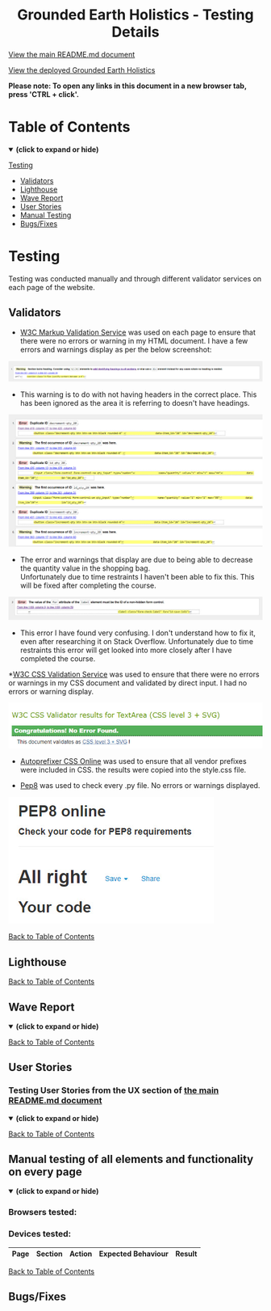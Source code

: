 <h1 align="center">Grounded Earth Holistics - Testing Details</h1>

[View the main README.md document](README.md)

[View the deployed Grounded Earth Holistics](https://grounded-earth-holistics.herokuapp.com/)

**Please note: To open any links in this document in a new browser tab, press 'CTRL + click'.**

<a id=#table-of-contents></a>
# Table of Contents
<details open>
<summary><b>(click to expand or hide)</b></summary>
<!-- MarkdownTOC -->

[Testing](#testing)
* [Validators](#validators)
* [Lighthouse](#lighthouse)
* [Wave Report](#wave)
* [User Stories](#user-stories)
* [Manual Testing](#manual-testing)
* [Bugs/Fixes](#bugs-fixes)

<!-- /MarkdownTOC -->
</details>

<a id="testing"></a>
# Testing

Testing was conducted manually and through different validator services on each page of the website.

<a id="validators"></a>
## Validators

* [W3C Markup Validation Service](https://validator.w3.org/#validate_by_input) was used on each page to ensure 
that there were no errors or warning in my HTML document. I have a few errors and warnings display as per the below screenshot:

![W3C HTML Validation Results1](/static/images/testing-images/w3c/warning1.jpg)

* This warning is to do with not having headers in the correct place. This has been ignored as the area it is referring to 
doesn't have headings.

![W3C HTML Validation Results2](/static/images/testing-images/w3c/errors_warnings.jpg)

* The error and warnings that display are due to being able to decrease the quantity value in the shopping bag.  
Unfortunately due to time restraints I haven't been able to fix this. This will be fixed after completing the course.

![W3C HTMl Validation Results3](/static/images/testing-images/w3c/error.jpg)

* This error I have found very confusing. I don't understand how to fix it, even after researching it on Stack Overflow. 
Unfortunately due to time restraints this error will get looked into more closely after I have completed the course.

*[W3C CSS Validation Service](https://jigsaw.w3.org/css-validator/#validate_by_input) was used to ensure that there were no errors or warnings in my CSS document and validated by direct input. I had no errors or warning display.

![W3C CSS Validation Results](/static/images/testing-images/w3c/css-validation-results.jpg)

* [Autoprefixer CSS Online](https://autoprefixer.github.io/) was used to ensure that all vendor prefixes 
were included in CSS. the results were copied into the style.css file.

* [Pep8](http://pep8online.com/) was used to check every .py file. No errors or warnings displayed.

![pep8](/static/images/testing-images/pep8.jpg)

[Back to Table of Contents](#table-of-contents)

<a id="lighthouse"></a>
## Lighthouse 



</details>

[Back to Table of Contents](#table-of-contents)

<a id="wave"></a>
## Wave Report  

<details open>
<summary><b>(click to expand or hide)</b></summary>

</details>

[Back to Table of Contents](#table-of-contents)

<a id="user-stories"></a>
## User Stories 

### Testing User Stories from the UX section of [the main README.md document](README.md)

<details open>
<summary><b>(click to expand or hide)</b></summary>

</details>

[Back to Table of Contents](#table-of-contents)

<a id="manual-testing"></a>
## Manual testing of all elements and functionality on every page 

<details open>
<summary><b>(click to expand or hide)</b></summary>

### Browsers tested:

### Devices tested:

| Page      | Section       | Action        | Expected Behaviour     | Result   |  
| --------- | ------------- | ------------- | ---------------------- | -------- |

</details> 

[Back to Table of Contents](#table-of-contents)

<a id="bugs-fixes"></a>
## Bugs/Fixes  

